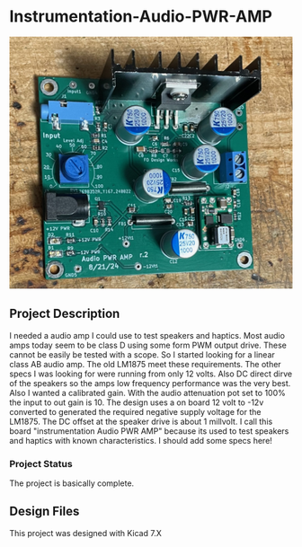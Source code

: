 # Instrumentation-Audio-PWR-AMP

![Robot_Front](https://github.com/jerryok826/Instrumentation-Audio-PWR-AMP/blob/main/Pictures/IMG_7556.jpeg)

## Project Description
I needed a audio amp I could use to test speakers and haptics. Most audio amps today seem to be class D using some form PWM output drive. These cannot be easily be tested with a scope. So I started looking for a linear class AB audio amp. The old LM1875 meet these requirements. The other specs I was looking for were running from only 12 volts. Also DC direct dirve of the speakers so the amps low frequency performance was the very best.  Also I wanted a calibrated gain. With the audio attenuation pot set to 100% the input to out gain is 10. The design uses a on board 12 volt to -12v converted to generated the required negative supply voltage for the LM1875. The DC offset at the speaker drive is about 1 millvolt. I call this board "instrumentation Audio PWR AMP" because its used to test speakers and haptics with known characteristics.
I should add some specs here!

### Project Status
The project is basically complete.

## Design Files
This project was designed with Kicad 7.X

